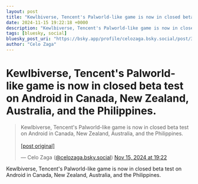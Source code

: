 ```yaml
---
layout: post
title: "Kewlbiverse, Tencent's Palworld-like game is now in closed beta test on Android in Canada, New Zealand, Australia, and the Philippines."
date: 2024-11-15 19:22:18 +0000
description: "Kewlbiverse, Tencent's Palworld-like game is now in closed beta test on Android in Canada, New Zealand, Australia, and the Philippines."
tags: [bluesky, social]
bluesky_post_uri: "https://bsky.app/profile/celozaga.bsky.social/post/3laz3xxixos2g"
author: "Celo Zaga"
---
```


<h1 class="bluesky-post-title">Kewlbiverse, Tencent's Palworld-like game is now in closed beta test on Android in Canada, New Zealand, Australia, and the Philippines.</h1>


<blockquote class="bluesky-embed" data-bluesky-uri="at://did:plc:lmh6rennptq77inaztnovw4b/app.bsky.feed.post/3laz3xxixos2g" data-bluesky-embed-color-mode="system">
<p lang="">Kewlbiverse, Tencent's Palworld-like game is now in closed beta test on Android in Canada, New Zealand, Australia, and the Philippines.<br><br><a href="https://bsky.app/profile/celozaga.bsky.social/post/3laz3xxixos2g">[post original]</a></p>
&mdash; Celo Zaga (<a href="https://bsky.app/profile/did:plc:lmh6rennptq77inaztnovw4b">@celozaga.bsky.social</a>) <a href="https://bsky.app/profile/celozaga.bsky.social/post/3laz3xxixos2g">Nov 15, 2024 at 19:22</a>
</blockquote>
<script async src="https://embed.bsky.app/static/embed.js" charset="utf-8"></script>


<p class="bluesky-post-description">Kewlbiverse, Tencent's Palworld-like game is now in closed beta test on Android in Canada, New Zealand, Australia, and the Philippines.</p>
